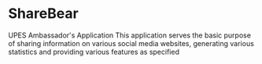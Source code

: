 # ShareBear
UPES Ambassador's Application
This application serves the basic purpose of sharing information on various social media websites, generating various statistics and providing various features as specified
